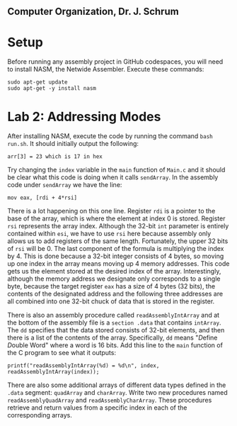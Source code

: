 ## Computer Organization, Dr. J. Schrum

# Setup

Before running any assembly project in GitHub codespaces, you will need to install NASM, the Netwide Assembler. Execute these commands:
```
sudo apt-get update
sudo apt-get -y install nasm
```

# Lab 2: Addressing Modes

After installing NASM, execute the code by running the command `bash run.sh`. It should initially output the following:
```
arr[3] = 23 which is 17 in hex
```
Try changing the `index` variable in the `main` function of `Main.c` and it should be clear what this code is doing when it calls `sendArray`. In the assembly code under `sendArray` we have the line:
```
mov eax, [rdi + 4*rsi]
```
There is a lot happening on this one line. Register `rdi` is a pointer to the base of the array, which is where the element at index 0 is stored. Register `rsi` represents the array index. Although the 32-bit `int` parameter is entirely contained within `esi`, we have to use `rsi` here because assembly only allows us to add registers of the same length. Fortunately, the upper 32 bits of `rsi` will be 0. The last component of the formula is multiplying the index by 4. This is done because a 32-bit integer consists of 4 bytes, so moving up one index in the array means moving up 4 memory addresses. This code gets us the element stored at the desired index of the array. Interestingly, although the memory address we designate only corresponds to a single byte, because the target register `eax` has a size of 4 bytes (32 bits), the contents of the designated address and the following three addresses are all combined into one 32-bit chuck of data that is stored in the register.

There is also an assembly procedure called `readAssemblyIntArray` and at the bottom of the assembly file is a `section .data` that contains `intArray`. The `dd` specifies that the data stored consists of 32-bit elements, and then there is a list of the contents of the array. Specifically, `dd` means "*D*efine *D*ouble Word" where a word is 16 bits. Add this line to the `main` function of the C program to see what it outputs:
```
printf("readAssemblyIntArray(%d) = %d\n", index, readAssemblyIntArray(index));
```
There are also some additional arrays of different data types defined in the `.data` segment: `quadArray` and `charArray`. Write two new procedures named `readAssemblyQuadArray` and `readAssemblyCharArray`. These procedures retrieve and return values from a specific index in each of the corresponding arrays.

